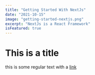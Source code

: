 ```yaml
---
title: "Getting Started With NextJs"
date: "2021-10-15"
image: "getting-started-nextjs.png"
excerpt: "NextJs is a React Framework"
isFeatured: true
---
```


# This is a title

this is some regular text with a [link](https://google.com)

